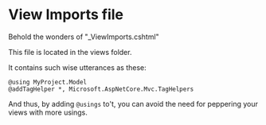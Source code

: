 ﻿# View Imports file

Behold the wonders of "_ViewImports.cshtml"

This file is located in the views folder.

It contains such wise utterances as these:

    @using MyProject.Model
    @addTagHelper *, Microsoft.AspNetCore.Mvc.TagHelpers

And thus, by adding `@usings` to't, you can avoid the need for peppering your views with more usings.
